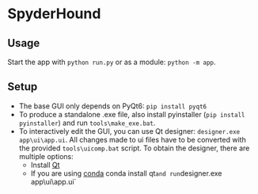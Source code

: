 # SpyderHound

## Usage

Start the app with `python run.py` or as a module: `python -m app`.

## Setup

* The base GUI only depends on PyQt6: `pip install pyqt6`
* To produce a standalone .exe file, also install pyinstaller (`pip install pyinstaller`) and run `tools\make_exe.bat`.
* To interactively edit the GUI, you can use Qt designer: `designer.exe app\ui\app.ui`. All changes made to ui files have to be converted with the provided `tools\uicomp.bat` script. To obtain the
  designer, there are multiple options:
    * Install [Qt](https://doc.qt.io/)
    * If you are using [conda](https://docs.conda.io/en/latest/) conda install qt` and run `designer.exe app\ui\app.ui`
